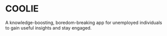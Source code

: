 # COOLIE
A knowledge-boosting, boredom-breaking app for unemployed individuals to gain useful insights and stay engaged.
